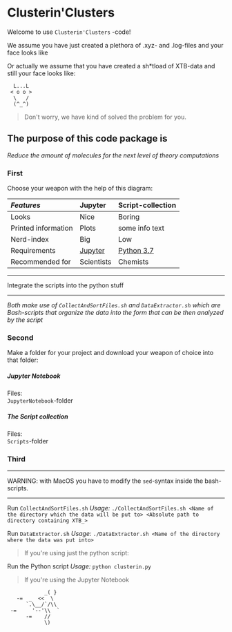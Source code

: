 # Clusterin'Clusters

Welcome to use `Clusterin'Clusters` -code!

We assume you have just created a plethora of .xyz- and .log-files and your face looks like

Or actually we assume that you have created a sh*tload of XTB-data and still your face looks like:
```
  L...L  
 < o o >
  \   /
  (^_^)
  ```

> Don't worry, we have kind of solved the problem for you.

## The purpose of this code package is

*Reduce the amount of molecules for the next level of theory computations*

### First

Choose your weapon with the help of this diagram:  

| *Features*          | **Jupyter**     | **Script-collection**   |
| :------------------ | :-------------- | :-------------- |
| Looks               | Nice            | Boring          |
| Printed information | Plots           | some info text  |
| Nerd-index          | Big             | Low             |
| Requirements | [Jupyter](https://anaconda.org) | [Python 3.7](https://www.python.org) |
| Recommended for     | Scientists  | Chemists    |

***
Integrate the scripts into the python stuff
***

*Both make use of `CollectAndSortFiles.sh` and `DataExtractor.sh` which are Bash-scripts that organize the data into the form that can be then analyzed by the script*  

### Second

Make a folder for your project and download your weapon of choice into that folder:

##### Jupyter Notebook

Files:  
`JupyterNotebook`-folder

##### The Script collection

Files:  
`Scripts`-folder

### Third

***
WARNING: with MacOS you have to modify the `sed`-syntax inside the bash-scripts.
***

Run `CollectAndSortFiles.sh`
*Usage:* `./CollectAndSortFiles.sh <Name of the directory which the data will be put to> <Absolute path to directory containing XTB_>`

Run `DataExtractor.sh`
 *Usage:* `./DataExtractor.sh <Name of the directory where the data was put into>`


> If you're using just the python script:

Run the Python script
*Usage:* `python clusterin.py`

> If you're using the Jupyter Notebook



```
            _( }
   -=  _  <<  \
      `.\__/`/\\
 -=     '--'\\  `
      -=    //
            \)
```
